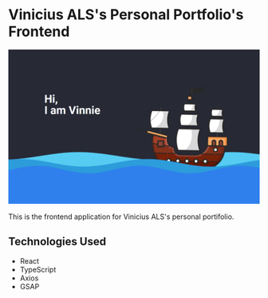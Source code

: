 # Vinicius ALS's Personal Portfolio's Frontend

<div align="center">
  <img src=".github/assets/HomeScreen.png">
</div>

This is the frontend application for Vinicius ALS's personal portifolio.

## Technologies Used

* React
* TypeScript
* Axios
* GSAP
